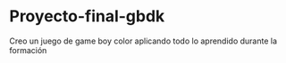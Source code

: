 # Proyecto-final-gbdk
Creo un juego de game boy color aplicando todo lo aprendido durante la formación

